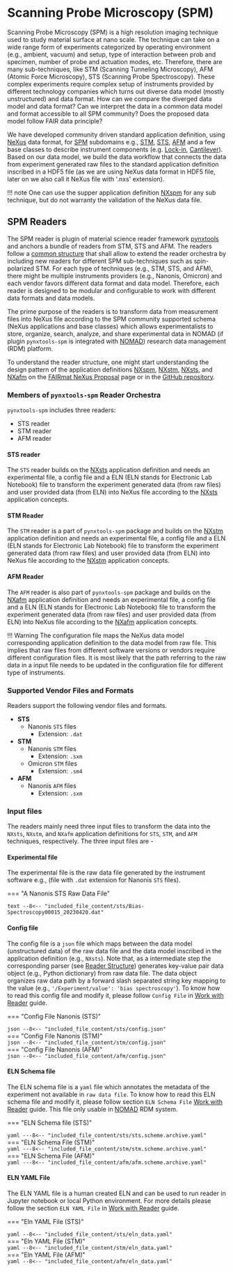 # Scanning Probe Microscopy (SPM)

Scanning Probe Microscopy (SPM) is a high resolution imaging technique used to study material surface at nano scale. The technique can take on a wide range form of experiments categorized by operating environment (e.g., ambient, vacuum) and setup, type of interaction between prob and specimen, number of probe and actuation modes, etc. Therefore, there are many sub-techniques, like STM (Scanning Tunneling Microscopy), AFM (Atomic Force Microscopy), STS (Scanning Probe Spectroscopy). These complex experiments require complex setup of instruments provided by different technology companies which turns out diverse data model (mostly unstructured) and data format. How can we compare the diverged data model and data format? Can we interpret the data in a common data model and format accessible to all SPM community? Does the proposed data model follow FAIR data principle?

We have developed community driven standard application definition, using [NeXus](https://www.nexusformat.org/) data format, for [SPM](https://fairmat-nfdi.github.io/nexus_definitions/classes/contributed_definitions/NXspm.html) subdomains e.g., [STM](https://fairmat-nfdi.github.io/nexus_definitions/classes/contributed_definitions/NXstm.html), [STS](https://fairmat-nfdi.github.io/nexus_definitions/classes/contributed_definitions/NXsts.html), [AFM](https://fairmat-nfdi.github.io/nexus_definitions/classes/contributed_definitions/NXstm.html) and a few base classes to describe instrument components (e.g. [Lock-in](https://fairmat-nfdi.github.io/nexus_definitions/classes/contributed_definitions/NXlockin.html#nxlockin), [Cantilever](https://fairmat-nfdi.github.io/nexus_definitions/classes/contributed_definitions/NXspm_cantilever.html#nxspm-cantilever)). Based on our data model, we build the data workflow that connects the data from experiment generated raw files to the standard application definition inscribed in a HDF5 file (as we are using NeXus data format in HDF5 file, later on we also call it NeXus file with '.nxs' extension).

!!! note
    One can use the supper application definition [NXspm](https://fairmat-nfdi.github.io/nexus_definitions/classes/contributed_definitions/NXspm.html) for any sub technique, but do not warranty the validation of the NeXus data file.

## __SPM Readers__
The SPM reader is plugin of material science reader framework [pynxtools](https://github.com/FAIRmat-NFDI/pynxtools) and anchors a bundle of readers from STM, STS and AFM. The readers follow a [common structure](./reader-structure.md) that shall allow to extend the reader orchestra by including new readers for different SPM sub-techniques such as spin-polarized STM. For each type of techniques (e.g., STM, STS, and AFM), there might be multiple instruments providers (e.g., Nanonis, Omicron) and each vendor favors different data format and data model. Therefore, each reader is designed to be modular and configurable to work with different data formats and data models.

The prime purpose of the readers is to transform data from measurement files into NeXus file according to the SPM community supported schema (NeXus applications and base classes) which allows experimentalists to store, organize, search, analyze, and share experimental data in NOMAD (if plugin `pynxtools-spm` is integrated with [NOMAD](https://nomad-lab.eu/nomad-lab/)) research data management (RDM) platform. 

To understand the reader structure, one might start understanding the design pattern of the application definitions [NXspm](https://fairmat-nfdi.github.io/nexus_definitions/classes/contributed_definitions/NXspm.html), [NXstm](https://fairmat-nfdi.github.io/nexus_definitions/classes/contributed_definitions/NXstm.html), [NXsts](https://fairmat-nfdi.github.io/nexus_definitions/classes/contributed_definitions/NXstm.html), and [NXafm](https://fairmat-nfdi.github.io/nexus_definitions/classes/contributed_definitions/NXafm.html) on the [FAIRmat NeXus Proposal](https://fairmat-nfdi.github.io/nexus_definitions/) page or in the [GitHub repository](https://github.com/FAIRmat-NFDI/nexus_definitions).

### __Members of `pynxtools-spm` Reader Orchestra__
`pynxtools-spm` includes three readers:

- STS reader
- STM reader
- AFM reader

#### __STS reader__

The `STS` reader builds on the [NXsts](https://fairmat-nfdi.github.io/nexus_definitions/classes/contributed_definitions/NXsts.html) application definition and needs an experimental file, a config file and a ELN (ELN stands for Electronic Lab Notebook) file to transform the experiment generated data (from raw files) and user provided data (from ELN) into NeXus file according to the [NXsts](https://fairmat-nfdi.github.io/nexus_definitions/classes/contributed_definitions/NXsts.html) application concepts.

#### __STM Reader__
The `STM` reader is a part of `pynxtools-spm` package and builds on the [NXstm](https://fairmat-nfdi.github.io/nexus_definitions/classes/contributed_definitions/NXstm.html) application definition and needs an experimental file, a config file and a ELN (ELN stands for Electronic Lab Notebook) file to transform the experiment generated data (from raw files) and user provided data (from ELN) into NeXus file according to the [NXstm](https://fairmat-nfdi.github.io/nexus_definitions/classes/contributed_definitions/NXstm.html) application concepts.

#### __AFM Reader__
The `AFM` reader is also part of `pynxtools-spm` package and builds on the [NXafm](https://fairmat-nfdi.github.io/nexus_definitions/classes/contributed_definitions/NXafm.html) application definition and needs an experimental file, a config file and a ELN (ELN stands for Electronic Lab Notebook) file to transform the experiment generated data (from raw files) and user provided data (from ELN) into NeXus file according to the [NXafm](https://fairmat-nfdi.github.io/nexus_definitions/classes/contributed_definitions/NXafm.html) application concepts.

!!! Warning 
    The configuration file maps the NeXus data model corresponding application definition to the data model from raw file. This implies that raw files from different software versions or vendors require different configuration files. It is most likely that the path referring to the raw data in a input file needs to be updated in the configuration file for different type of instruments.

### __Supported Vendor Files and Formats__
Readers support the following vendor files and formats.

- __STS__
    - Nanonis `STS` files
        - Extension: `.dat`
- __STM__
    - Nanonis `STM` files
        - Extension: `.sxm`
    - Omicron `STM` files
        - Extension: `.sm4`
- __AFM__
    - Nanonis `AFM` files
        - Extension: `.sxm`

### __Input files__
The readers mainly need three input files to transform the data into the `NXsts`, `NXstm`, and `NXafm` application definitions for `STS`, `STM`, and `AFM` techniques, respectively. The three input files are - 

#### __Experimental file__ 
The experimental file is the raw data file generated by the instrument software e.g., (file with `.dat` extension for Nanonis `STS` files).

=== "A Nanonis STS Raw Data File"
    <div class="scrollable">
    ```text
    --8<-- "included_file_content/sts/Bias-Spectroscopy00015_20230420.dat"
    ```
    </div>

#### __Config file__ 
The config file is a `json` file which maps between the data model (unstructured data) of the raw data file and the data model inscribed in the application definition (e.g., `NXsts`). Note that, as a intermediate step the corresponding parser (see [Reader Structure](../how-to-guides/work-with-reader.md)) generates key-value pair data object (e.g., Python dictionary) from raw data file. The data object organizes raw data path by a forward slash separated string key mapping to the value (e.g., `'/Experiment/value': 'bias spectroscopy'`). To know how to read this config file and modify it, please follow `Config File` in  [Work with Reader](../how-to-guides/work-with-reader.md) guide.


=== "Config File Nanonis (STS)"
    <div class="scrollable">
    ```json
    --8<-- "included_file_content/sts/config.json"
    ```
    </div>
=== "Config File Nanonis (STM)"
    <div class="scrollable">
    ```json
    --8<-- "included_file_content/stm/config.json"
    ```
    </div>
=== "Config File Nanonis (AFM)"
    <div class="scrollable">
    ```json
    --8<-- "included_file_content/afm/config.json"
    ```
    </div>

#### __ELN Schema file__ 
The ELN schema file is a `yaml` file which annotates the metadata of the experiment not available in `raw data file`. To know how to read this ELN schema file and modify it, please follow section `ELN Schema File` [Work with Reader](../how-to-guides/work-with-reader.md) guide. This file only usable in [NOMAD](https://nomad-lab.eu/nomad-lab/) RDM system.

=== "ELN Schema file (STS)"
    <div class="scrollable">
    ```yaml
    ---8<-- "included_file_content/sts/sts.scheme.archive.yaml"
    ```
    </div>
=== "ELN Schema File (STM)"
    <div class="scrollable">
    ```yaml
    ---8<-- "included_file_content/stm/stm.scheme.archive.yaml"
    ```
    </div>
=== "ELN Schema File (AFM)"
    <div class="scrollable">
    ```yaml
    ---8<-- "included_file_content/afm/afm.scheme.archive.yaml"
    ```
    </div>

#### __ELN YAML File__ 
The ELN YAML file is a human created ELN and can be used to run reader in Jupyter notebook or local Python environment. For more details please follow the section `ELN YAML File` in [Work with Reader](../how-to-guides/work-with-reader.md) guide.

=== "Eln YAML File (STS)"
    <div class="scrollable">
    ```yaml
    --8<-- "included_file_content/sts/eln_data.yaml"
    ```
    </div>
=== "Eln YAML File (STM)"
    <div class="scrollable">
    ```yaml
    --8<-- "included_file_content/stm/eln_data.yaml"
    ```
    </div>
=== "Eln YAML File (AFM)"
    <div class="scrollable">
    ```yaml
    --8<-- "included_file_content/afm/eln_data.yaml"
    ```
    </div>
